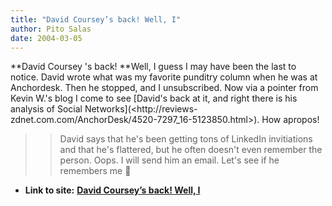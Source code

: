 ```yaml
---
title: "David Coursey’s back! Well, I"
author: Pito Salas
date: 2004-03-05
---
```


**David Coursey 's back! **Well, I guess I may have been the last to notice.
David wrote what was my favorite punditry column when he was at Anchordesk.
Then he stopped, and I unsubscribed. Now via a pointer from Kevin W.'s blog I
come to see [David's back at it, and right there is his analysis of Social
Networks](<http://reviews-
zdnet.com.com/AnchorDesk/4520-7297_16-5123850.html>). How apropos!

>>

>>  
>
>>

>> David says that he's been getting tons of LinkedIn invitiations and that
he's flattered, but he often doesn't even remember the person. Oops. I will
send him an email. Let's see if he remembers me 🙂


* **Link to site:** **[David Coursey’s back! Well, I](None)**
